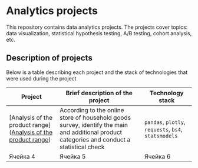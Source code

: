 # Analytics projects
This repository contains data analytics projects. The projects cover topics: data visualization, statistical hypothesis testing, A/B testing, cohort analysis, etc.

## Description of projects
Below is a table describing each project and the stack of technologies that were used during the project

| Project | Brief description of the project | Technology stack |
| ----------- | ----------- | ----------- |
| [Analysis of the product range]([Analysis of the product range](https://github.com/Runushkina/analytics_projects/tree/main/Analysis%20of%20the%20product%20range#analysis-of-the-product-range))    | According to the online store of household goods survey, identify the main and additional product categories and conduct a statistical check   | `pandas`, `plotly`, `requests`, `bs4`, `statsmodels`   |
| Ячейка 4    | Ячейка 5   | Ячейка 6   |
